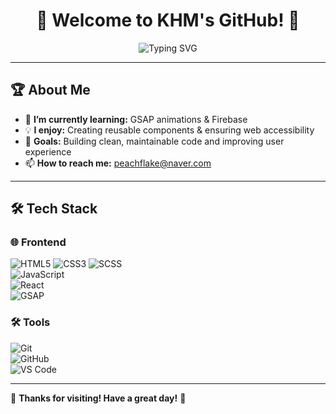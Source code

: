 <!-- 헤더 -->
<h1 align="center">🚀 Welcome to KHM's GitHub! 🚀</h1>

<p align="center">
  <img src="https://readme-typing-svg.demolab.com?font=Fira+Code&weight=500&size=22&duration=3000&pause=1000&color=4CAF50&center=true&vCenter=true&width=500&lines=Frontend+Developer;Web+Publisher;Passionate+about+Clean+Code+%26+UX" alt="Typing SVG">
</p>

---

## 🏆 About Me
- 🌱 **I’m currently learning:** GSAP animations & Firebase  
- 💡 **I enjoy:** Creating reusable components & ensuring web accessibility  
- 🎯 **Goals:** Building clean, maintainable code and improving user experience  
- 📫 **How to reach me:** peachflake@naver.com

---

## 🛠 Tech Stack
### 🌐 Frontend  
![HTML5](https://img.shields.io/badge/-HTML5-E34F26?style=flat-square&logo=html5&logoColor=white) 
![CSS3](https://img.shields.io/badge/-CSS3-1572B6?style=flat-square&logo=css3&logoColor=white) 
![SCSS](https://img.shields.io/badge/-SCSS-CC6699?style=flat-square&logo=sass&logoColor=white)  
![JavaScript](https://img.shields.io/badge/-JavaScript-F7DF1E?style=flat-square&logo=javascript&logoColor=black)  
![React](https://img.shields.io/badge/-React-61DAFB?style=flat-square&logo=react&logoColor=black)  
![GSAP](https://img.shields.io/badge/-GSAP-88CE02?style=flat-square&logo=greensock&logoColor=white)  

### 🛠 Tools  
![Git](https://img.shields.io/badge/-Git-F05032?style=flat-square&logo=git&logoColor=white)  
![GitHub](https://img.shields.io/badge/-GitHub-181717?style=flat-square&logo=github&logoColor=white)  
![VS Code](https://img.shields.io/badge/-VS%20Code-007ACC?style=flat-square&logo=visual-studio-code&logoColor=white)   

---

🎉 **Thanks for visiting! Have a great day!** 🚀
